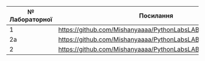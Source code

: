 |№ Лабораторної|Посилання|
|---|---|
|  1  |https://github.com/Mishanyaaaa/PythonLabsLABS/tree/main/LAB1 |
|  2a |https://github.com/Mishanyaaaa/PythonLabsLABS/tree/main/LAB2a |
| 2 | https://github.com/Mishanyaaaa/PythonLabsLABS/tree/main/LAB2 |
